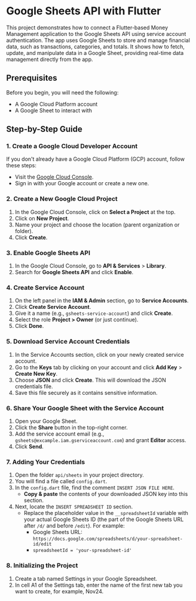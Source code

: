 # Google Sheets API with Flutter

This project demonstrates how to connect a Flutter-based Money Management application to the Google Sheets API using service account authentication. The app uses Google Sheets to store and manage financial data, such as transactions, categories, and totals. It shows how to fetch, update, and manipulate data in a Google Sheet, providing real-time data management directly from the app.

## Prerequisites

Before you begin, you will need the following:

- A Google Cloud Platform account
- A Google Sheet to interact with

## Step-by-Step Guide

### 1. **Create a Google Cloud Developer Account**

If you don't already have a Google Cloud Platform (GCP) account, follow these steps:

- Visit the [Google Cloud Console](https://console.cloud.google.com/).
- Sign in with your Google account or create a new one.

### 2. **Create a New Google Cloud Project**

1. In the Google Cloud Console, click on **Select a Project** at the top.
2. Click on **New Project**.
3. Name your project and choose the location (parent organization or folder).
4. Click **Create**.

### 3. **Enable Google Sheets API**

1. In the Google Cloud Console, go to **API & Services** > **Library**.
2. Search for **Google Sheets API** and click **Enable**.

### 4. **Create Service Account**

1. On the left panel in the **IAM & Admin** section, go to **Service Accounts**.
2. Click **Create Service Account**.
3. Give it a name (e.g., `gsheets-service-account`) and click **Create**.
4. Select the role **Project > Owner** (or just continue).
5. Click **Done**.

### 5. **Download Service Account Credentials**

1. In the Service Accounts section, click on your newly created service account.
2. Go to the **Keys** tab by clicking on your account and click **Add Key** > **Create New Key**.
3. Choose **JSON** and click **Create**. This will download the JSON credentials file.
4. Save this file securely as it contains sensitive information.

### 6. **Share Your Google Sheet with the Service Account**

1. Open your Google Sheet.
2. Click the **Share** button in the top-right corner.
3. Add the service account email (e.g., `gsheets@excample.iam.gserviceaccount.com`) and grant **Editor** access.
4. Click **Send**.

### 7. **Adding Your Credentials**

1. Open the folder `api/sheets` in your project directory.
2. You will find a file called `config.dart`.
3. In the `config.dart` file, find the comment `INSERT JSON FILE HERE`. 
   - **Copy & paste** the contents of your downloaded JSON key into this section.
4. Next, locate the `INSERT SPREADSHEET ID` section.
   - Replace the placeholder value in the `__spreadsheetId` variable with your actual Google Sheets ID (the part of the Google Sheets URL after `/d/` and before `/edit`). For example:
     - Google Sheets URL: `https://docs.google.com/spreadsheets/d/your-spreadsheet-id/edit`
     - `spreadsheetId = 'your-spreadsheet-id'`

### 8. **Initializing the Project**

1. Create a tab named Settings in your Google Spreadsheet.
2. In cell A1 of the Settings tab, enter the name of the first new tab you want to create, for example, Nov24.